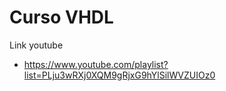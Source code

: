 # Curso VHDL

Link youtube

- https://www.youtube.com/playlist?list=PLju3wRXj0XQM9gRjxG9hYlSilWVZUIOz0
